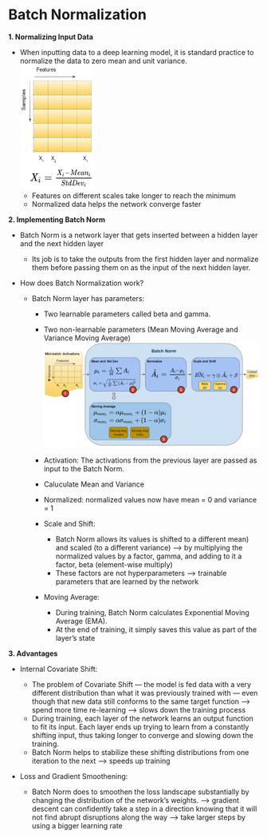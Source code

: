 # **Batch Normalization**


**1. Normalizing Input Data**
- When inputting data to a deep learning model, it is standard practice to normalize the data to zero mean and unit variance.
    <img src="images/norm_data.png" width="150" height="250">
  - Features on different scales take longer to reach the minimum
  - Normalized data helps the network converge faster 


**2. Implementing Batch Norm**
- Batch Norm is a network layer that gets inserted between a hidden layer and the next hidden layer
  - Its job is to take the outputs from the first hidden layer and normalize them before passing them on as the input of the next hidden layer.
 
- How does Batch Normalization work?
  - Batch Norm layer has parameters:
    - Two learnable parameters called beta and gamma.
    - Two non-learnable parameters (Mean Moving Average and Variance Moving Average) 
  ![](images/batch-norm.png)
    
    - Activation: The activations from the previous layer are passed as input to the Batch Norm.
    - Caluculate Mean and Variance
    - Normalized: normalized values now have mean = 0 and variance = 1
    - Scale and Shift:
        - Batch Norm allows its values is shifted to a different mean) and scaled (to a different variance) --> by multiplying the normalized values by a factor, gamma, and adding to it a factor, beta (element-wise multiply)
        - These factors are not hyperparameters --> trainable parameters that are learned by the network
    - Moving Average: 
        - During training, Batch Norm calculates Exponential Moving Average (EMA). 
        - At the end of training, it simply saves this value as part of the layer’s state

**3. Advantages**
- Internal Covariate Shift: 
    - The problem of Covariate Shift — the model is fed data with a very different distribution than what it was previously trained with — even though that new data still conforms to the same target function --> spend more time re-learning --> slows down the training process
    - During training, each layer of the network learns an output function to fit its input. Each layer ends up trying to learn from a constantly shifting input, thus taking longer to converge and slowing down the training.
    - Batch Norm helps to stabilize these shifting distributions from one iteration to the next --> speeds up training

- Loss and Gradient Smoothening:
    - Batch Norm does to smoothen the loss landscape substantially by changing the distribution of the network’s weights. --> gradient descent can confidently take a step in a direction knowing that it will not find abrupt disruptions along the way --> take larger steps by using a bigger learning rate
